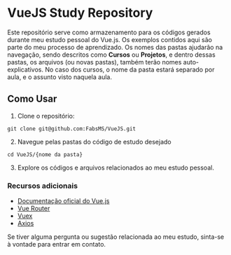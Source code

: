 # VueJS Study Repository

Este repositório serve como armazenamento para os códigos gerados durante meu estudo pessoal do Vue.js. Os exemplos contidos aqui são parte do meu processo de aprendizado.
Os nomes das pastas ajudarão na navegação, sendo descritos como **Cursos** ou **Projetos**, e dentro dessas pastas, os arquivos (ou novas pastas), também terão nomes auto-explicativos. No caso dos cursos, o nome da pasta estará separado por aula, e o assunto visto naquela aula.

## Como Usar

1. Clone o repositório:
```
git clone git@github.com:FabsMS/VueJS.git
```

2. Navegue pelas pastas do código de estudo desejado
```
cd VueJS/{nome da pasta}
```

3. Explore os códigos e arquivos relacionados ao meu estudo pessoal.

### Recursos adicionais 
- [Documentação oficial do Vue.js](https://vuejs.org/)
- [Vue Router](https://router.vuejs.org/)
- [Vuex](https://vuex.vuejs.org/)
- [Axios](https://axios-http.com/)

Se tiver alguma pergunta ou sugestão relacionada ao meu estudo, sinta-se à vontade para entrar em contato.